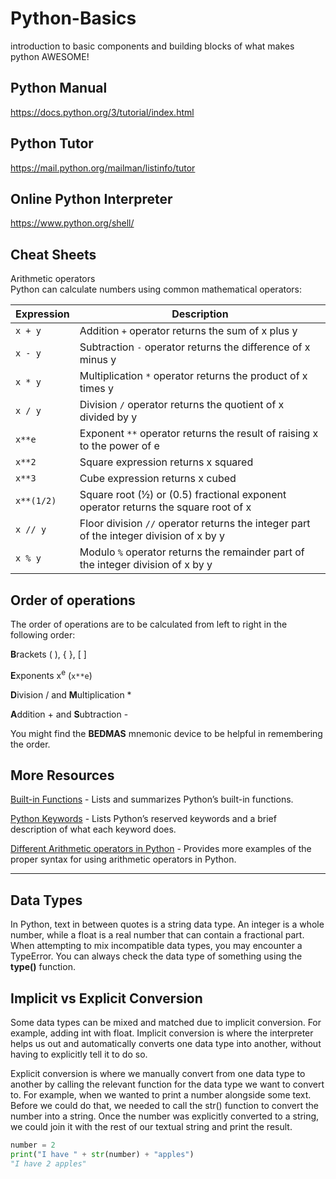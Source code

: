 # Python-Basics
introduction to basic components and building blocks of what makes python AWESOME!

## Python Manual
https://docs.python.org/3/tutorial/index.html

## Python Tutor
https://mail.python.org/mailman/listinfo/tutor

## Online Python Interpreter
https://www.python.org/shell/

## Cheat Sheets
Arithmetic operators  
Python can calculate numbers using common mathematical operators:  

| Expression | Description                                                                                     |
|------------|-------------------------------------------------------------------------------------------------|
| `x + y`    | Addition `+` operator returns the sum of x plus y                                               |
| `x - y`    | Subtraction `-` operator returns the difference of x minus y                                     |
| `x * y`    | Multiplication `*` operator returns the product of x times y                                     |
| `x / y`    | Division `/` operator returns the quotient of x divided by y                                     |
| `x**e`     | Exponent `**` operator returns the result of raising x to the power of e                        |
| `x**2`     | Square expression returns x squared                                                             |
| `x**3`     | Cube expression returns x cubed                                                                 |
| `x**(1/2)` | Square root (½) or (0.5) fractional exponent operator returns the square root of x               |
| `x // y`   | Floor division `//` operator returns the integer part of the integer division of x by y          |
| `x % y`    | Modulo `%` operator returns the remainder part of the integer division of x by y                 |

## Order of operations
The order of operations are to be calculated from left to right in the following order:  

**B**rackets ( ), { }, [ ]

**E**xponents x<sup>e</sup> (`x**e`)

**D**ivision / and **M**ultiplication *

**A**ddition + and **S**ubtraction -    

 You might find the **BEDMAS** mnemonic device to be helpful in remembering the order.   

## More Resources  

[Built-in Functions](https://docs.python.org/3/library/functions.html) - Lists and summarizes Python’s built-in functions.  

[Python Keywords](https://www.w3schools.com/python/python_ref_keywords.asp) - Lists Python’s reserved keywords and a brief description of what each keyword does.  

[Different Arithmetic operators in Python](https://flexiple.com/python/arithmetic-operators-in-python) - Provides more examples of the proper syntax for using arithmetic operators in Python.

---
## Data Types
In Python, text in between quotes is a string data type. An integer is a whole number, while a float is a real number that can contain a fractional part. When attempting to mix incompatible data types, you may encounter a TypeError. You can always check the data type of something using the **type()** function.

## Implicit vs Explicit Conversion
Some data types can be mixed and matched due to implicit conversion. For example, adding int with float. Implicit conversion is where the interpreter helps us out and automatically converts one data type into another, without having to explicitly tell it to do so.

Explicit conversion is where we manually convert from one data type to another by calling the relevant function for the data type we want to convert to. For example, when we wanted to print a number alongside some text. Before we could do that, we needed to call the str() function to convert the number into a string. Once the number was explicitly converted to a string, we could join it with the rest of our textual string and print the result.

```python
number = 2
print("I have " + str(number) + "apples")
"I have 2 apples"


